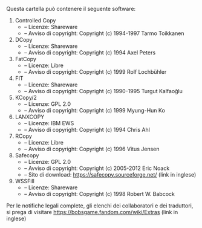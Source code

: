 ﻿Questa cartella può contenere il seguente software:

1. Controlled Copy
   - – Licenze: Shareware
   - – Avviso di copyright: Copyright (c) 1994-1997 Tarmo Toikkanen
2. DCopy
   - – Licenze: Shareware
   - – Avviso di copyright: Copyright (c) 1994 Axel Peters
3. FatCopy
   - – Licenze: Libre
   - – Avviso di copyright: Copyright (c) 1999 Rolf Lochbühler
4. FIT
   - – Licenze: Shareware
   - – Avviso di copyright: Copyright (c) 1990-1995 Turgut Kalfaoğlu
5. KCopy/2
   - – Licenze: GPL 2.0
   - – Avviso di copyright: Copyright (c) 1999 Myung-Hun Ko
6. LANXCOPY
   - – Licenze: IBM EWS
   - – Avviso di copyright: Copyright (c) 1994 Chris Ahl
7. RCopy
   - – Licenze: Libre
   - – Avviso di copyright: Copyright (c) 1996 Vitus Jensen
8. Safecopy
   - – Licenze: GPL 2.0
   - – Avviso di copyright: Copyright (c) 2005-2012 Eric Noack
   - – Sito di download: https://safecopy.sourceforge.net/ (link in inglese)
9. WSSFill
   - – Licenze: Shareware
   - – Avviso di copyright: Copyright (c) 1998 Robert W. Babcock

Per le notifiche legali complete, gli elenchi dei collaboratori e dei traduttori, si prega di visitare https://bobsgame.fandom.com/wiki/Extras (link in inglese)
